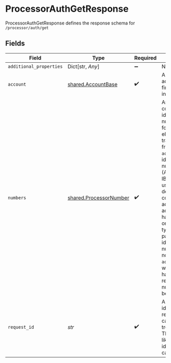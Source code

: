 # ProcessorAuthGetResponse

ProcessorAuthGetResponse defines the response schema for `/processor/auth/get`


## Fields

| Field                                                                                                                                                                                                                                                                                                                                                                                                     | Type                                                                                                                                                                                                                                                                                                                                                                                                      | Required                                                                                                                                                                                                                                                                                                                                                                                                  | Description                                                                                                                                                                                                                                                                                                                                                                                               |
| --------------------------------------------------------------------------------------------------------------------------------------------------------------------------------------------------------------------------------------------------------------------------------------------------------------------------------------------------------------------------------------------------------- | --------------------------------------------------------------------------------------------------------------------------------------------------------------------------------------------------------------------------------------------------------------------------------------------------------------------------------------------------------------------------------------------------------- | --------------------------------------------------------------------------------------------------------------------------------------------------------------------------------------------------------------------------------------------------------------------------------------------------------------------------------------------------------------------------------------------------------- | --------------------------------------------------------------------------------------------------------------------------------------------------------------------------------------------------------------------------------------------------------------------------------------------------------------------------------------------------------------------------------------------------------- |
| `additional_properties`                                                                                                                                                                                                                                                                                                                                                                                   | Dict[str, *Any*]                                                                                                                                                                                                                                                                                                                                                                                          | :heavy_minus_sign:                                                                                                                                                                                                                                                                                                                                                                                        | N/A                                                                                                                                                                                                                                                                                                                                                                                                       |
| `account`                                                                                                                                                                                                                                                                                                                                                                                                 | [shared.AccountBase](../../models/shared/accountbase.md)                                                                                                                                                                                                                                                                                                                                                  | :heavy_check_mark:                                                                                                                                                                                                                                                                                                                                                                                        | A single account at a financial institution.                                                                                                                                                                                                                                                                                                                                                              |
| `numbers`                                                                                                                                                                                                                                                                                                                                                                                                 | [shared.ProcessorNumber](../../models/shared/processornumber.md)                                                                                                                                                                                                                                                                                                                                          | :heavy_check_mark:                                                                                                                                                                                                                                                                                                                                                                                        | An object containing identifying numbers used for making electronic transfers to and from the `account`. The identifying number type (ACH, EFT, IBAN, or BACS) used will depend on the country of the account. An account may have more than one number type. If a particular identifying number type is not used by the `account` for which auth data has been requested, a null value will be returned. |
| `request_id`                                                                                                                                                                                                                                                                                                                                                                                              | *str*                                                                                                                                                                                                                                                                                                                                                                                                     | :heavy_check_mark:                                                                                                                                                                                                                                                                                                                                                                                        | A unique identifier for the request, which can be used for troubleshooting. This identifier, like all Plaid identifiers, is case sensitive.                                                                                                                                                                                                                                                               |